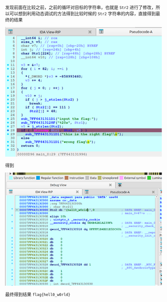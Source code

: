 发现前面在比较之前，之前的循环对目标的字符串，也就是 `Str2` 进行了修改，所以可以想到利用动态调试的方法得到比较时候的 `Str2` 字符串的内容，直接得到最终的结果

![动态调试得到结果](image.png)

得到

![Str2动态调试后的值](image-1.png)

最终得到结果 `flag{hell0_w0rld}`